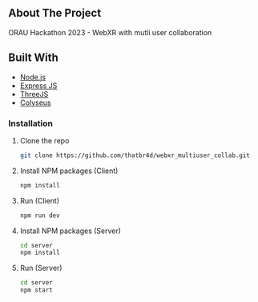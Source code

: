 ## About The Project

ORAU Hackathon 2023 - WebXR with mutli user collaboration

## Built With

- [Node.js](https://nodejs.org/)
- [Express JS](https://expressjs.com/)
- [ThreeJS](https://threejs.org/)
- [Colyseus](https://docs.colyseus.io/)

### Installation

1. Clone the repo
   ```sh
   git clone https://github.com/thatbr4d/webxr_multiuser_collab.git
   ```
2. Install NPM packages (Client)
   ```sh
   npm install
   ```
3. Run (Client)
   ```sh
   npm run dev
   ```
4. Install NPM packages (Server)
   ```sh
   cd server
   npm install
   ```
5. Run (Server)
   ```sh
   cd server
   npm start
   ```
